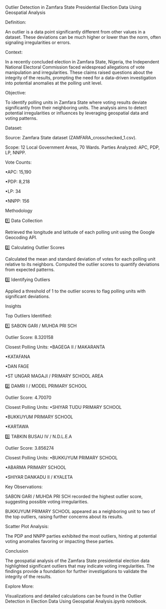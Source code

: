 Outlier Detection in Zamfara State Presidential Election Data Using Geospatial Analysis

Definition:

An outlier is a data point significantly different from other values in a dataset. These deviations can be much higher or lower than the norm, often signaling irregularities or errors.

Context:

In a recently concluded election in Zamfara State, Nigeria, the Independent National Electoral Commission faced widespread allegations of vote manipulation and irregularities. These claims raised questions about the integrity of the results, prompting the need for a data-driven investigation into potential anomalies at the polling unit level.

Objective:

To identify polling units in Zamfara State where voting results deviate significantly from their neighboring units. The analysis aims to detect potential irregularities or influences by leveraging geospatial data and voting patterns.

Dataset:

Source: Zamfara State dataset (ZAMFARA_crosschecked_1.csv).

Scope: 12 Local Government Areas, 70 Wards.
Parties Analyzed: APC, PDP, LP, NNPP.

Vote Counts:

•APC: 15,190

•PDP: 8,218

•LP: 34

•NNPP: 156

Methodology

1️⃣ Data Collection

Retrieved the longitude and latitude of each polling unit using the Google Geocoding API.

2️⃣ Calculating Outlier Scores

Calculated the mean and standard deviation of votes for each polling unit relative to its neighbors.
Computed the outlier scores to quantify deviations from expected patterns.

3️⃣ Identifying Outliers

Applied a threshold of 1 to the outlier scores to flag polling units with significant deviations.

Insights

Top Outliers Identified:

1️⃣ SABON GARI / MUHDA PRI SCH

Outlier Score: 8.320158

Closest Polling Units:
•BAGEGA II / MAKARANTA

•KATAFANA

•DAN FAGE

•ST UNGAR MAGAJI / PRIMARY SCHOOL AREA

2️⃣ DAMRI I / MODEL PRIMARY SCHOOL

Outlier Score: 4.70070

Closest Polling Units:
•SHIYAR TUDU PRIMARY SCHOOL

•BUKKUYUM PRIMARY SCHOOL

•KARTAWA

3️⃣ TABKIN BUSAU IV / N.D.L.E.A

Outlier Score: 3.856274

Closest Polling Units:
•BUKKUYUM PRIMARY SCHOOL

•ABARMA PRIMARY SCHOOL

•SHIYAR DANKADU II / KYALETA

Key Observations:

SABON GARI / MUHDA PRI SCH recorded the highest outlier score, suggesting possible voting irregularities.

BUKKUYUM PRIMARY SCHOOL appeared as a neighboring unit to two of the top outliers, raising further concerns about its results.

Scatter Plot Analysis:

The PDP and NNPP parties exhibited the most outliers, hinting at potential voting anomalies favoring or impacting these parties.

Conclusion

The geospatial analysis of the Zamfara State presidential election data highlighted significant outliers that may indicate voting irregularities. The findings provide a foundation for further investigations to validate the integrity of the results.

Explore More:

Visualizations and detailed calculations can be found in the Outlier Detection in Election Data Using Geospatial Analysis.ipynb notebook.





